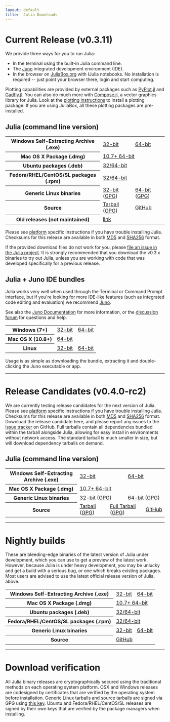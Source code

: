 ```yaml
---
layout: default
title:  Julia Downloads
---
```


# Current Release (v0.3.11)

We provide three ways for you to run Julia:

* In the terminal using the built-in Julia command line.
* The [Juno](http://www.junolab.org) integrated development environment (IDE).
* In the browser on [JuliaBox.org](https://www.juliabox.org) with IJulia notebooks. No installation is required -- just point your browser there, login and start computing.

Plotting capabilities are provided by external packages such as
[PyPlot.jl](https://github.com/stevengj/PyPlot.jl) and
[Gadfly.jl](http://gadflyjl.org). You can also do much more with
[Compose.jl](http://composejl.org), a vector graphics library for
Julia. Look at the [plotting instructions](plotting.html) to install a
plotting package. If you are using JuliaBox, all these plotting
packages are pre-installed.

## Julia (command line version)
<table class="downloads"><tbody>
<tr>
    <th> Windows Self-Extracting Archive (.exe) </th>
    <td> <a href="https://s3.amazonaws.com/julialang/bin/winnt/x86/0.3/julia-0.3.11-win32.exe">32-bit</a> </td>
    <td> <a href="https://s3.amazonaws.com/julialang/bin/winnt/x64/0.3/julia-0.3.11-win64.exe">64-bit</a> </td>
</tr>
<tr>
    <th> Mac OS X Package (.dmg) </th>
    <td colspan="2"> <a href="https://s3.amazonaws.com/julialang/bin/osx/x64/0.3/julia-0.3.11-osx10.7+.dmg">10.7+ 64-bit</a> </td>
</tr>
<tr>
    <th> Ubuntu packages (.deb) </th>
    <td colspan="2"> <a href="https://launchpad.net/~staticfloat/+archive/juliareleases">32/64-bit</a> </td>
</tr>
<tr>
    <th> Fedora/RHEL/CentOS/SL packages (.rpm) </th>
    <td colspan="2"> <a href="https://copr.fedoraproject.org/coprs/nalimilan/julia/">32/64-bit</a> </td>
</tr>
<tr>
    <th> Generic Linux binaries </th>
    <td> <a href="https://julialang.s3.amazonaws.com/bin/linux/x86/0.3/julia-0.3.11-linux-i686.tar.gz">32-bit</a> (<a href="https://julialang.s3.amazonaws.com/bin/linux/x86/0.3/julia-0.3.11-linux-i686.tar.gz.asc">GPG</a>)</td>
    <td> <a href="https://julialang.s3.amazonaws.com/bin/linux/x64/0.3/julia-0.3.11-linux-x86_64.tar.gz">64-bit</a> (<a href="https://julialang.s3.amazonaws.com/bin/linux/x64/0.3/julia-0.3.11-linux-x86_64.tar.gz.asc">GPG</a>)</td>
</tr>
<tr>
    <th> Source </th>
    <td> <a href="https://github.com/JuliaLang/julia/releases/download/v0.3.11/julia-0.3.11_483dbf5279.tar.gz">Tarball</a> (<a href="https://github.com/JuliaLang/julia/releases/download/v0.3.11/julia-0.3.11_483dbf5279.tar.gz.asc">GPG</a>) </td>
    <td> <a href="https://github.com/JuliaLang/julia/tree/release-0.3">GitHub</a> </td>
</tr>
<tr>
    <th> Old releases (not maintained) </th>
    <td colspan="2" ><a href="http://julialang.org/downloads/oldreleases.html">link</a> </td>
</tr>
</tbody></table>

Please see [platform](platform.html) specific instructions if you have
trouble installing Julia.  Checksums for this release are available in both [MD5](https://s3.amazonaws.com/julialang/bin/checksums/julia-0.3.11.md5) and [SHA256](https://s3.amazonaws.com/julialang/bin/checksums/julia-0.3.11.sha256) format.

If the provided download files do not work for you, please [file an
issue in the Julia project](https://github.com/JuliaLang/julia/issues). It is strongly
recommended that you download the v0.3.x binaries to try out Julia,
unless you are working with code that was developed specifically for a
previous release.

## Julia + Juno IDE bundles

Julia works very well when used through the Terminal or Command Prompt interface,
but if you're looking for more IDE-like features (such as integrated code editing
and evaluation) we recommend [Juno](http://junolab.org).

See also the [Juno Documentation](http://junolab.org/docs/) for more
information, or the [discussion forum](http://discuss.junolab.org/)
for questions and help.

<table class="downloads"><tbody>
<tr>
  <th> Windows (7+) </th>
  <td> <a href="https://junolab.s3.amazonaws.com/release/1.0.2/juno-windows-x32.zip">32-bit</a> </td>
  <td> <a href="https://junolab.s3.amazonaws.com/release/1.0.2/juno-windows-x64.zip">64-bit</a> </td>
</tr>
<tr>
  <th> Mac OS X (10.8+)</th>
  <td colspan="2"> <a href="https://junolab.s3.amazonaws.com/release/1.0.2/juno-mac-x64.dmg">64-bit</a> </td>
</tr>
<tr>
  <th> Linux </th>
  <td> <a href="https://junolab.s3.amazonaws.com/release/1.0.2/juno-linux-x32.zip">32-bit</a> </td>
  <td> <a href="https://junolab.s3.amazonaws.com/release/1.0.2/juno-linux-x64.zip">64-bit</a> </td>
</tr>
</tbody></table>

Usage is as simple as downloading the bundle, extracting it and double-clicking
the Juno executable or app.

---

# Release Candidates (v0.4.0-rc2)

We are currently testing release candidates for the next version of Julia.  Please see
[platform](platform.html) specific instructions if you have trouble installing Julia.
Checksums for this release are available in both
[MD5](https://s3.amazonaws.com/julialang/bin/checksums/julia-0.4.0-rc2.md5)
and [SHA256](https://s3.amazonaws.com/julialang/bin/checksums/julia-0.4.0-rc2.sha256) format.
Download the release candidate here, and please report any issues to the
[issue tracker](https://github.com/JuliaLang/julia/issues) on GitHub.
Full tarballs contain all dependencies bundled within the tarball alongside Julia,
allowing for easy install in environments without network access.  The standard
tarball is much smaller in size, but will download dependency tarballs on demand.

## Julia (command line version)
<table class="downloads"><tbody>
<tr>
    <th> Windows Self-Extracting Archive (.exe) </th>
    <td colspan="3"> <a href="https://s3.amazonaws.com/julialang/bin/winnt/x86/0.4/julia-0.4.0-rc2-win32.exe">32-bit</a> </td>
    <td colspan="3"> <a href="https://s3.amazonaws.com/julialang/bin/winnt/x64/0.4/julia-0.4.0-rc2-win64.exe">64-bit</a> </td>
</tr>
<tr>
    <th> Mac OS X Package (.dmg) </th>
    <td colspan="6"> <a href="https://s3.amazonaws.com/julialang/bin/osx/x64/0.4/julia-0.4.0-rc2-osx10.7+.dmg">10.7+ 64-bit</a> </td>
</tr>
<tr>
    <th> Generic Linux binaries </th>
    <td colspan="3"> <a href="https://julialang.s3.amazonaws.com/bin/linux/x86/0.4/julia-0.4.0-rc2-linux-i686.tar.gz">32-bit</a> (<a href="https://julialang.s3.amazonaws.com/bin/linux/x86/0.4/julia-0.4.0-rc2-linux-i686.tar.gz.asc">GPG</a>)</td>
    <td colspan="3"> <a href="https://julialang.s3.amazonaws.com/bin/linux/x64/0.4/julia-0.4.0-rc2-linux-x86_64.tar.gz">64-bit</a> (<a href="https://julialang.s3.amazonaws.com/bin/linux/x64/0.4/julia-0.4.0-rc2-linux-x86_64.tar.gz.asc">GPG</a>)</td>
</tr>
<tr>
    <th> Source </th>
    <td colspan="2"> <a href="https://github.com/JuliaLang/julia/releases/download/v0.4.0-rc2/julia-0.4.0-rc2_fa52609644.tar.gz">Tarball</a> (<a href="https://github.com/JuliaLang/julia/releases/download/v0.4.0-rc2/julia-0.4.0-rc2_fa52609644.tar.gz.asc">GPG</a>) </td>
    <td colspan="2"> <a href="https://github.com/JuliaLang/julia/releases/download/v0.4.0-rc2/julia-0.4.0-rc2_fa52609644-full.tar.gz">Full Tarball</a> (<a href="https://github.com/JuliaLang/julia/releases/download/v0.4.0-rc2/julia-0.4.0-rc2_fa52609644-full.tar.gz.asc">GPG</a>) </td>
    <td colspan="2"> <a href="https://github.com/JuliaLang/julia/tree/release-0.4">GitHub</a> </td>
</tr>
</tbody></table>

---

# Nightly builds

These are bleeding-edge binaries of the latest version of Julia under
development, which you can use to get a preview of the latest work.  However,
because Julia is under heavy development, you may be unlucky and get a
build with a serious bug, or one which breaks existing packages.  Most users
are advised to use the latest official release version of Julia, above.

<table class="downloads"><tbody>
<tr>
    <th> Windows Self-Extracting Archive (.exe) </th>
    <td> <a href="https://status.julialang.org/download/win32">32-bit</a> </td>
    <td> <a href="https://status.julialang.org/download/win64">64-bit</a> </td>
</tr>
<tr>
    <th> Mac OS X Package (.dmg) </th>
    <td colspan="2"> <a href="https://status.julialang.org/download/osx10.7+">10.7+ 64-bit</a> </td>
</tr>
<tr>
    <th> Ubuntu packages (.deb) </th>
    <td colspan="2"> <a href="https://launchpad.net/~staticfloat/+archive/julianightlies">32/64-bit</a> </td>
</tr>
<tr>
    <th> Fedora/RHEL/CentOS/SL packages (.rpm) </th>
    <td colspan="2"> <a href="https://copr.fedoraproject.org/coprs/nalimilan/julia-nightlies/">32/64-bit</a> </td>
</tr>
<tr>
    <th> Generic Linux binaries </th>
    <td> <a href="https://status.julialang.org/download/linux-i686">32-bit</a> </td>
    <td> <a href="https://status.julialang.org/download/linux-x86_64">64-bit</a> </td>
</tr>
<tr>
    <th> Source </th>
    <td colspan="2"> <a href="https://github.com/JuliaLang/julia">GitHub</a> </td>
</tr>
</tbody></table>

---

# Download verification
All Julia binary releases are cryptographically secured using the traditional methods on each
operating system platform.  OSX and Windows releases are codesigned by certificates that are
verified by the operating system before installation.  Generic Linux tarballs and source tarballs
are signed via GPG using [this key](../juliareleases.asc).  Ubuntu and Fedora/RHEL/CentOS/SL
releases are signed by their own keys that are verified by the package managers when installing.

